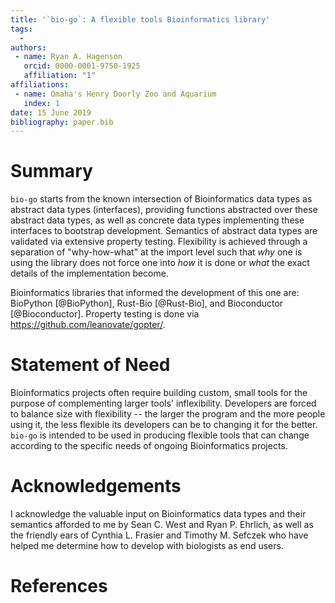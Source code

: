 ```yaml
---
title: '`bio-go`: A flexible tools Bioinformatics library'
tags:
  - 
authors:
 - name: Ryan A. Hagenson
   orcid: 0000-0001-9750-1925
   affiliation: "1"
affiliations:
 - name: Omaha's Henry Doorly Zoo and Aquarium
   index: 1
date: 15 June 2019
bibliography: paper.bib
---
```


# Summary

`bio-go` starts from the known intersection of Bioinformatics data types as abstract data types (interfaces), providing functions abstracted over these abstract data types, as well as concrete data types implementing these interfaces to bootstrap development. Semantics of abstract data types are validated via extensive property testing. Flexibility is achieved through a separation of "why-how-what" at the import level such that _why_ one is using the library does not force one into _how_ it is done or _what_ the exact details of the implementation become.

Bioinformatics libraries that informed the development of this one are: BioPython [@BioPython], Rust-Bio [@Rust-Bio], and Bioconductor [@Bioconductor]. Property testing is done via <https://github.com/leanovate/gopter/>.

# Statement of Need

Bioinformatics projects often require building custom, small tools for the purpose of complementing larger tools' inflexibility. Developers are forced to balance size with flexibility -- the larger the program and the more people using it, the less flexible its developers can be to changing it for the better. `bio-go` is intended to be used in producing flexible tools that can change according to the specific needs of ongoing Bioinformatics projects.

# Acknowledgements

I acknowledge the valuable input on Bioinformatics data types and their semantics afforded to me by Sean C. West and Ryan P. Ehrlich, as well as the friendly ears of Cynthia L. Frasier and Timothy M. Sefczek who have helped me determine how to develop with biologists as end users.

# References
